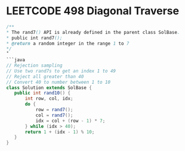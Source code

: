 

# LEETCODE 498 Diagonal Traverse


 ```java
/**
 * The rand7() API is already defined in the parent class SolBase.
 * public int rand7();
 * @return a random integer in the range 1 to 7
 */
˚
```java
// Rejection sampling
// Use two rand7s to get an index 1 to 49
// Reject all greater than 40
// Convert 40 to number between 1 to 10
class Solution extends SolBase {
    public int rand10() {
        int row, col, idx;
        do {
            row = rand7();
            col = rand7();
            idx = col + (row - 1) * 7;
        } while (idx > 40);
        return 1 + (idx - 1) % 10;
    }
}
```